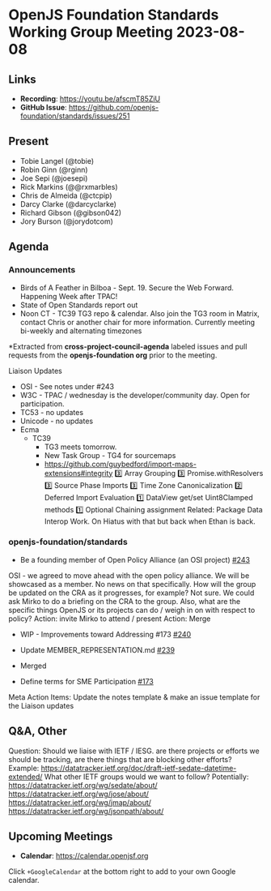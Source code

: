# OpenJS Foundation Standards Working Group Meeting 2023-08-08

## Links

* **Recording**: https://youtu.be/afscmT85ZiU
* **GitHub Issue**: https://github.com/openjs-foundation/standards/issues/251

## Present

* Tobie Langel (@tobie)
* Robin Ginn (@rginn)
* Joe Sepi (@joesepi) 
* Rick Markins (@@rxmarbles)
* Chris de Almeida (@ctcpip)
* Darcy Clarke (@darcyclarke)
* Richard Gibson (@gibson042)
* Jory Burson (@jorydotcom)

## Agenda

### Announcements

* Birds of A Feather in Bilboa - Sept. 19. Secure the Web Forward. Happening Week after TPAC! 
* State of Open Standards report out
* Noon CT - TC39 TG3 repo & calendar. Also join the TG3 room in Matrix, contact Chris or another chair for more information. Currently meeting bi-weekly and alternating timezones

*Extracted from **cross-project-council-agenda** labeled issues and pull requests from the **openjs-foundation org** prior to the meeting.

Liaison Updates
* OSI - See notes under #243
* W3C - TPAC / wednesday is the developer/community day. Open for participation.
* TC53 - no updates
* Unicode - no updates
* Ecma
  * TC39
    * TG3 meets tomorrow. 
    * New Task Group - TG4 for sourcemaps
    * https://github.com/guybedford/import-maps-extensions#integrity
3️⃣ Array Grouping
3️⃣ Promise.withResolvers
3️⃣ Source Phase Imports
3️⃣ Time Zone Canonicalization
2️⃣ Deferred Import Evaluation
1️⃣ DataView get/set Uint8Clamped methods
1️⃣ Optional Chaining assignment
Related: Package Data Interop Work. On Hiatus with that but back when Ethan is back.

### openjs-foundation/standards

* Be a founding member of Open Policy Alliance (an OSI project) [#243](https://github.com/openjs-foundation/standards/issues/243)

OSI - we agreed to move ahead with the open policy alliance. We will be showcased as a member. No news on that specifically. How will the group be updated on the CRA as it progresses, for example? Not sure. We could ask Mirko to do a briefing on the CRA to the group. Also, what are the specific things OpenJS or its projects can do / weigh in on with respect to policy?
Action: invite Mirko to attend / present 
Action: Merge

* WIP - Improvements toward Addressing #173 [#240](https://github.com/openjs-foundation/standards/pull/240)

* Update MEMBER_REPRESENTATION.md [#239](https://github.com/openjs-foundation/standards/pull/239)
* Merged

* Define terms for SME Participation [#173](https://github.com/openjs-foundation/standards/issues/173)

Meta Action Items:
Update the notes template & make an issue template for the Liaison updates

## Q&A, Other

Question: Should we liaise with IETF / IESG. are there projects or efforts we should be tracking, are there things that are blocking other efforts? Example: https://datatracker.ietf.org/doc/draft-ietf-sedate-datetime-extended/
What other IETF groups would we want to follow?
Potentially:
https://datatracker.ietf.org/wg/sedate/about/
https://datatracker.ietf.org/wg/jose/about/
https://datatracker.ietf.org/wg/jmap/about/
https://datatracker.ietf.org/wg/jsonpath/about/

## Upcoming Meetings

* **Calendar**: <https://calendar.openjsf.org>

Click `+GoogleCalendar` at the bottom right to add to your own Google calendar.

